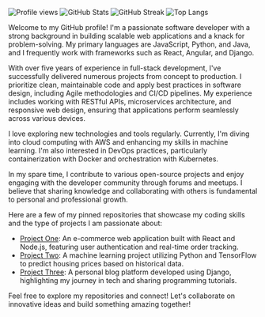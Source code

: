 ![Profile views](https://komarev.com/ghpvc/?username=triciapowers530)
![GitHub Stats](https://github-readme-stats.vercel.app/api?username=triciapowers530&show_icons=true&hide_title=true&count_private=true&theme=radical)
![GitHub Streak](https://streak-stats.demolab.com/?user=triciapowers530&theme=radical)
![Top Langs](https://github-readme-stats.vercel.app/api/top-langs/?username=triciapowers530&layout=compact&theme=radical)

Welcome to my GitHub profile! I'm a passionate software developer with a strong background in building scalable web applications and a knack for problem-solving. My primary languages are JavaScript, Python, and Java, and I frequently work with frameworks such as React, Angular, and Django.

With over five years of experience in full-stack development, I've successfully delivered numerous projects from concept to production. I prioritize clean, maintainable code and apply best practices in software design, including Agile methodologies and CI/CD pipelines. My experience includes working with RESTful APIs, microservices architecture, and responsive web design, ensuring that applications perform seamlessly across various devices.

I love exploring new technologies and tools regularly. Currently, I'm diving into cloud computing with AWS and enhancing my skills in machine learning. I'm also interested in DevOps practices, particularly containerization with Docker and orchestration with Kubernetes.

In my spare time, I contribute to various open-source projects and enjoy engaging with the developer community through forums and meetups. I believe that sharing knowledge and collaborating with others is fundamental to personal and professional growth.

Here are a few of my pinned repositories that showcase my coding skills and the type of projects I am passionate about:

- [Project One](https://github.com/triciapowers530/project-one): An e-commerce web application built with React and Node.js, featuring user authentication and real-time order tracking.
- [Project Two](https://github.com/triciapowers530/project-two): A machine learning project utilizing Python and TensorFlow to predict housing prices based on historical data.
- [Project Three](https://github.com/triciapowers530/project-three): A personal blog platform developed using Django, highlighting my journey in tech and sharing programming tutorials.

Feel free to explore my repositories and connect! Let's collaborate on innovative ideas and build something amazing together!
